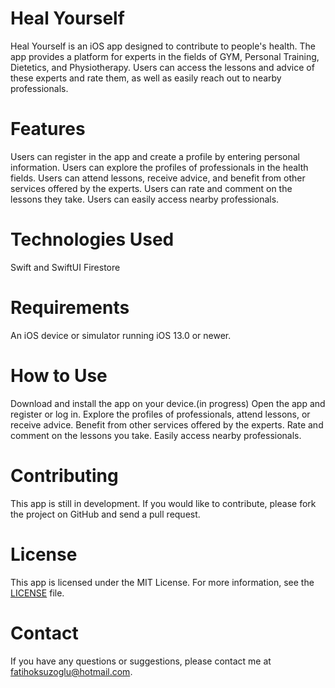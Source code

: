 # Heal Yourself

Heal Yourself is an iOS app designed to contribute to people's health. The app provides a platform for experts in the fields of GYM, Personal Training, Dietetics, and Physiotherapy. Users can access the lessons and advice of these experts and rate them, as well as easily reach out to nearby professionals.

# Features

Users can register in the app and create a profile by entering personal information.
Users can explore the profiles of professionals in the health fields.
Users can attend lessons, receive advice, and benefit from other services offered by the experts.
Users can rate and comment on the lessons they take.
Users can easily access nearby professionals.

# Technologies Used

Swift and SwiftUI
Firestore

# Requirements

An iOS device or simulator running iOS 13.0 or newer.

# How to Use

Download and install the app on your device.(in progress)
Open the app and register or log in.
Explore the profiles of professionals, attend lessons, or receive advice.
Benefit from other services offered by the experts.
Rate and comment on the lessons you take.
Easily access nearby professionals.

# Contributing
This app is still in development. If you would like to contribute, please fork the project on GitHub and send a pull request.

# License
This app is licensed under the MIT License. For more information, see the [LICENSE](https://mit-license.org/) file.

# Contact
If you have any questions or suggestions, please contact me at fatihoksuzoglu@hotmail.com.
